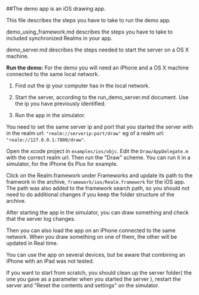 ##The demo app is an iOS drawing app.

This file describes the steps you have to take to run the demo app.

demo_using_framework.md describes the steps you have to take to included synchronized Realms in your app.

demo_server.md describes the steps needed to start the server on a OS X machine.

**Run the demo:**
For the demo you will need an iPhone and a OS X machine connected to the same local network.
1. Find out the ip your computer has in the local network.
2. Start the server, according to the run_demo_server.md document. Use the ip you have previously identified.

3. Run the app in the simulator.

You need to set the same server ip and port that you started the server with in the realm url: `"realm://serverip:port/draw"`
eg of a realm url: `"realm://127.0.0.1:7800/draw"`. 

Open the xcode project in `examples/ios/objc`. Edit the `Draw/AppDelegate.m` with the correct realm url.
Then run the "Draw" scheme. You can run it in a simulator, for the iPhone 6s Plus for example.

Click on the Realm.framework under Frameworks and update its path to the framwork in the archive, `framework/ios/Realm.framework` for the iOS app. The path was also added to the framework search path, so you should not need to do additional changes if you keep the folder structure of the archive.

After starting the app in the simulator, you can draw something and check that the server log changes.

Then you can also load the app on an iPhone connected to the same network. When you draw something on one of them, the other will be updated in Real time.

You can use the app on several devices, but be aware that combining an iPhone with an iPad was not tested.

If you want to start from scratch, you should clean up the server folder( the one you gave as a parameter when you started the server ), restart the server and "Reset the contents and settings" on the simulator.

